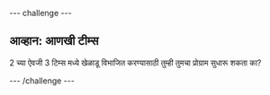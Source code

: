 \--- challenge \---

## आव्हान: आणखी टीम्स

2 च्या ऐवजी 3 टिम्स मध्ये खेळाडू विभाजित करण्यासाठी तुम्ही तुमचा प्रोग्राम सुधारू शकता का?

\--- /challenge \---